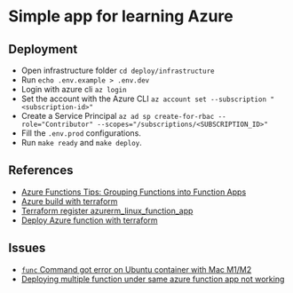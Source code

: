 # Simple app for learning Azure

## Deployment
- Open infrastructure folder `cd deploy/infrastructure`
- Run `echo .env.example > .env.dev`
- Login with azure cli `az login`
- Set the account with the Azure CLI `az account set --subscription "<subscription-id>"`
- Create a Service Principal `az ad sp create-for-rbac --role="Contributor" --scopes="/subscriptions/<SUBSCRIPTION_ID>"`
- Fill the `.env.prod` configurations.
- Run `make ready` and `make deploy`.

## References
- [Azure Functions Tips: Grouping Functions into Function Apps](https://marcduiker.dev/articles/azure-functions-grouping-functions-in-function-apps/)
- [Azure build with terraform](https://developer.hashicorp.com/terraform/tutorials/azure-get-started/azure-build)
- [Terraform register azurerm_linux_function_app](https://registry.terraform.io/providers/hashicorp/azurerm/latest/docs/resources/linux_function_app#example-usage)
- [Deploy Azure function with terraform](https://www.maxivanov.io/deploy-azure-functions-with-terraform/)

## Issues
- [`func` Command got error on Ubuntu container with Mac M1/M2](http://issamben.com/running-azure-function-as-docker-container-on-an-m1-m2/)
- [Deploying multiple function under same azure function app not working](https://stackoverflow.com/questions/57079549/deploying-multiple-function-under-same-azure-function-app-not-working)
